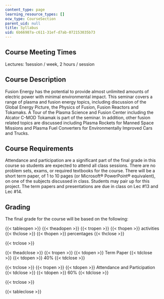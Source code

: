 ```yaml
---
content_type: page
learning_resource_types: []
ocw_type: CourseSection
parent_uid: null
title: Syllabus
uid: 6b66987a-c611-31ef-d7ab-072153035b73
---
```


Course Meeting Times
--------------------

Lectures: 1session / week, 2 hours / session

Course Description
------------------

Fusion Energy has the potential to provide almost unlimited amounts of electric power with minimal environmental impact. This seminar covers a range of plasma and fusion energy topics, including discussion of the Global Energy Picture, the Physics of Fusion, Fusion Reactors and Tokamaks. A Tour of the Plasma Science and Fusion Center including the Alcator C-MOD Tokamak is part of the seminar. In addition, other fusion related topics are discussed including Plasma Rockets for Manned Space Missions and Plasma Fuel Converters for Environmentally Improved Cars and Trucks.

Course Requirements
-------------------

Attendance and participation are a significant part of the final grade in this course so students are expected to attend all class sessions. There are no problem sets, exams, or required textbooks for the course. There will be a short term paper, of 1 to 10 pages (or Microsoft® PowerPoint® equivalent), on one of the subjects discussed in class. Students may pair up for this project. The term papers and presentations are due in class on Lec #13 and Lec #14.

Grading
-------

The final grade for the course will be based on the following:

{{< tableopen >}}
{{< theadopen >}}
{{< tropen >}}
{{< thopen >}}
activities
{{< thclose >}}
{{< thopen >}}
percentages
{{< thclose >}}

{{< trclose >}}

{{< theadclose >}}
{{< tropen >}}
{{< tdopen >}}
Term Paper
{{< tdclose >}}
{{< tdopen >}}
40%
{{< tdclose >}}

{{< trclose >}}
{{< tropen >}}
{{< tdopen >}}
Attendance and Participation
{{< tdclose >}}
{{< tdopen >}}
60%
{{< tdclose >}}

{{< trclose >}}

{{< tableclose >}}